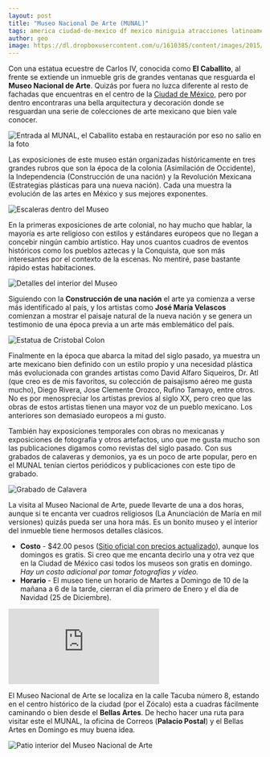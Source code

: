 ```yaml
---
layout: post
title: "Museo Nacional De Arte (MUNAL)"
tags: america ciudad-de-mexico df mexico miniguia atracciones latinoamerica museos 
author: geo
image: https://dl.dropboxusercontent.com/u/1610385/content/images/2015/06/2014-10-05-12-12-25.jpg
---
```

Con una estatua ecuestre de Carlos IV, conocida como **El Caballito**, al frente se extiende un inmueble gris de grandes ventanas que resguarda el **Museo Nacional de Arte**. Quizás por fuera no luzca diferente al resto de fachadas que encuentras en el centro de la [Ciudad de México](/tag/df), pero por dentro encontraras una bella arquitectura y decoración donde se resguardan una serie de colecciones de arte mexicano que bien vale conocer.

![Entrada al MUNAL, el Caballito estaba en restauración por eso no salio en la foto](https://dl.dropboxusercontent.com/u/1610385/content/images/2015/06/2014-10-05-11-52-23.jpg)

Las exposiciones de este museo están organizadas históricamente en tres grandes rubros que son la época de la colonia (Asimilación de Occidente), la Independencia (Construcción de una nación) y la Revolución Mexicana (Estrategias plásticas para una nueva nación). Cada una muestra la evolución de las artes en México y sus mejores exponentes.

![Escaleras dentro del Museo](https://dl.dropboxusercontent.com/u/1610385/content/images/2015/06/2014-10-05-11-56-23.jpg)

En la primeras exposiciones de arte colonial, no hay mucho que hablar, la mayoría es arte religioso con estilos y estándares europeos que no llegan a concebir ningún cambio artístico. Hay unos cuantos cuadros de eventos históricos como los pueblos aztecas y la Conquista, que son más interesantes por el contexto de la escenas. No mentiré, pase bastante rápido estas habitaciones.

![Detalles del interior del Museo](https://dl.dropboxusercontent.com/u/1610385/content/images/2015/06/2014-10-05-12-17-49.jpg)

Siguiendo con la **Construcción de una nación** el arte ya comienza a verse más identificado al país, y los artistas como **José María Velascos** comienzan a mostrar el paisaje natural de la nueva nación y se genera un testimonio de una época previa a un arte más emblemático del país.

![Estatua de Cristobal Colon](https://dl.dropboxusercontent.com/u/1610385/content/images/2015/06/2014-10-05-12-02-02.jpg)

Finalmente en la época que abarca la mitad del siglo pasado, ya muestra un arte mexicano bien definido con un estilo propio y una necesidad plástica más evolucionada con grandes artistas como David Alfaro Siqueiros, Dr. Atl (que creo es de mis favoritos, su colección de paisajismo aéreo me gusta mucho), Diego Rivera, Jose Clemente Orozco, Rufino Tamayo, entre otros. No es por menospreciar los artistas previos al siglo XX, pero creo que las obras de estos artistas tienen una mayor voz de un pueblo mexicano. Los anteriores son demasiado europeos a mi gusto.

También hay exposiciones temporales con obras no mexicanas y exposiciones de fotografía y otros artefactos, uno que me gusta mucho son las publicaciones digamos como revistas del siglo pasado. Con sus grabados de calaveras y demonios, ya es un poco de arte popular, pero en el MUNAL tenían ciertos periódicos y publicaciones con este tipo de grabado.

![Grabado de Calavera](https://dl.dropboxusercontent.com/u/1610385/content/images/2015/06/2014-10-05-12-10-00.jpg)

La visita al Museo Nacional de Arte, puede llevarte de una a dos horas, aunque si te encanta ver cuadros religiosos (La Anunciación de María en mil versiones) quizás pueda ser una hora más. Es un bonito museo y el interior del inmueble tiene hermosos detalles clásicos.

* **Costo** - $42.00 pesos ([Sitio oficial con precios actualizado](http://munal.mx/)), aunque los domingos es gratis. Si creo que me encanta decirlo una y otra vez que en la Ciudad de México casi todos los museos son gratis en domingo. *Hay un costo adicional por tomar fotografías y video.*
* **Horario** - El museo tiene un horario de Martes a Domingo de 10 de la mañana a 6 de la tarde, cierran el día primero de Enero y el día de Navidad (25 de Diciembre).

<div class="embed-responsive embed-responsive-16by9">
<iframe src="https://www.google.com/maps/embed?pb=!1m18!1m12!1m3!1d3762.4449911611296!2d-99.139416!3d19.43637199999999!2m3!1f0!2f0!3f0!3m2!1i1024!2i768!4f13.1!3m3!1m2!1s0x85d200248453f8d1%3A0x5e67451bc487b600!2sMuseo+Nacional+De+Arte!5e0!3m2!1sen!2s!4v1434148995119" class="embed-responsive-item" frameborder="0" style="border:0"></iframe>
</div>

El Museo Nacional de Arte se localiza en la calle Tacuba número 8, estando en el centro histórico de la ciudad (por el Zócalo) esta a cuadras fácilmente caminando o bien desde el **Bellas Artes**. De hecho hacer una ruta para visitar este el MUNAL, la oficina de Correos (**Palacio Postal**) y el Bellas Artes en Domingo es muy buena idea.

![Patio interior del Museo Nacional de Arte](https://dl.dropboxusercontent.com/u/1610385/content/images/2015/06/2014-10-05-12-05-50.jpg)
